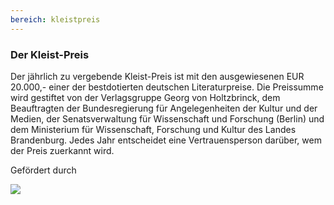 ```yaml
---
bereich: kleistpreis
---
```


### Der Kleist-Preis

Der jährlich zu vergebende Kleist-Preis ist mit den ausgewiesenen EUR 20.000,- einer der bestdotierten deutschen Literaturpreise. Die Preissumme wird gestiftet von der Verlagsgruppe Georg von Holtzbrinck, dem Beauftragten der Bundesregierung für Angelegenheiten der Kultur und der Medien, der Senatsverwaltung für Wissenschaft und Forschung (Berlin) und dem Ministerium für Wissenschaft, Forschung und Kultur des Landes Brandenburg.
Jedes Jahr entscheidet eine Vertrauensperson darüber, wem der Preis zuerkannt wird.

Gefördert durch

![](/static/img/logos/logo_Holtzbrinck_Publ_Group.png)